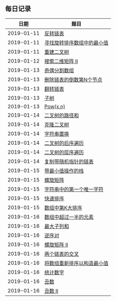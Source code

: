 ## 每日记录
| 日期       | 题目                                                                                                                                   |
| ---------- | -------------------------------------------------------------------------------------------------------------------------------------- |
| 2019-01-11 | [反转链表](https://leetcode.com/problems/reverse-linked-list/)                                                                         |
| 2019-01-11 | [寻找旋转排序数组中的最小值](https://www.lintcode.com/problem/find-minimum-in-rotated-sorted-array/description?_from=ladder&&fromId=6) |
| 2019-01-11 | [重建二叉树](https://www.lintcode.com/problem/construct-binary-tree-from-preorder-and-inorder-traversal/description)                   |
| 2019-01-12 | [搜索二维矩阵 II](https://www.lintcode.com/problem/search-a-2d-matrix-ii/description?_from=ladder&&fromId=6)                           |
| 2019-01-13 | [奇偶分割数组](https://www.lintcode.com/problem/partition-array-by-odd-and-even/description?_from=ladder&&fromId=6)                    |
| 2019-01-13 | [删除链表的倒数第N个节点](https://leetcode.com/problems/remove-nth-node-from-end-of-list/)                                             |
| 2019-01-13 | [翻转链表](https://www.lintcode.com/problem/reverse-linked-list/description?_from=ladder&&fromId=6)                                    |
| 2019-01-13 | [子树](https://www.lintcode.com/problem/subtree/description?_from=ladder&&fromId=6)                                                    |
| 2019-01-13 | [Pow(x,n)](https://leetcode-cn.com/problems/powx-n/)                                                                                   |
| 2019-01-14 | [二叉树的路径和](https://www.lintcode.com/problem/binary-tree-path-sum/description?_from=ladder&&fromId=6)                             |
| 2019-01-14 | [克隆二叉树](https://www.lintcode.com/problem/clone-binary-tree/description?_from=ladder&&fromId=6)                                    |
| 2019-01-14 | [字符串置换](https://www.lintcode.com/problem/string-permutation/description?_from=ladder&&fromId=6)                                   |
| 2019-01-14 | [二叉树的后序遍历](https://www.lintcode.com/problem/binary-tree-postorder-traversal/description?_from=ladder&&fromId=6)                |
| 2019-01-14 | [二叉树的层序遍历](https://leetcode.com/problems/binary-tree-level-order-traversal/)                                                   |
| 2019-01-14 | [复制带随机指针的链表](https://www.lintcode.com/problem/copy-list-with-random-pointer/my-submissions?_from=ladder&&fromId=6)           |
| 2019-01-15 | [带最小值操作的栈](https://www.lintcode.com/problem/min-stack/description?_from=ladder&&fromId=6)                                      |
| 2019-01-15 | [螺旋矩阵](https://leetcode.com/problems/spiral-matrix/)                                                                               |
| 2019-01-15 | [字符串中的第一个唯一字符](https://www.lintcode.com/problem/first-unique-character-in-a-string/description?_from=ladder&&fromId=6)     |
| 2019-01-15 | [快速排序](https://www.lintcode.com/problem/sort-integers-ii/description)                                                              |
| 2019-01-15 | [数组中第K大排序](https://leetcode.com/problems/kth-largest-element-in-an-array/)                                                      |
| 2019-01-16 | [数组中超过一半的元素](https://www.lintcode.com/problem/majority-element/description?_from=ladder&&fromId=6)                           |
| 2019-01-16 | [最大子列和](https://www.lintcode.com/problem/maximum-subarray/description?_from=ladder&&fromId=6)                                     |
| 2019-01-16 | [逆序对](https://www.lintcode.com/problem/reverse-pairs/description?_from=ladder&&fromId=6)                                            |
| 2019-01-16 | [螺旋矩阵 II](https://leetcode.com/problems/spiral-matrix-ii/)                                                                         |
| 2019-01-16 | [两个链表的交叉](https://www.lintcode.com/problem/intersection-of-two-linked-lists/leaderboard?_from=ladder&&fromId=6)                 |
| 2019-01-16 | [将数组重新排序以构造最小值](https://www.lintcode.com/problem/reorder-array-to-construct-the-minimum-number/description)               |
| 2019-01-16 | [统计数字](https://www.lintcode.com/problem/digit-counts/description?_from=ladder&&fromId=6)                                           |
| 2019-01-16 | [丑数](https://leetcode.com/problems/ugly-number/)                                                                                     |
| 2019-01-16 | [丑数 II](https://leetcode.com/problems/ugly-number-ii/)                                                                               |
